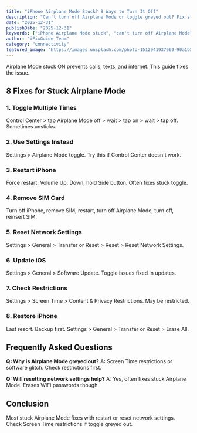 ```yaml
---
title: "iPhone Airplane Mode Stuck? 8 Ways to Turn It Off"
description: "Can't turn off Airplane Mode or toggle greyed out? Fix stuck Airplane Mode on iPhone with our troubleshooting guide."
date: "2025-12-31"
publishDate: "2025-12-31"
keywords: ["iPhone Airplane Mode stuck", "can't turn off Airplane Mode", "Airplane Mode greyed out", "fix Airplane Mode", "toggle not working"]
author: "iFixGuide Team"
category: "connectivity"
featured_image: "https://images.unsplash.com/photo-1512941937669-90a1b58e7e9c?w=1200&q=80"
---
```


Airplane Mode stuck ON prevents calls, texts, and internet. This guide fixes the issue.

## 8 Fixes for Stuck Airplane Mode

### 1. Toggle Multiple Times
Control Center > tap Airplane Mode off > wait > tap on > wait > tap off. Sometimes unsticks.

### 2. Use Settings Instead
Settings > Airplane Mode toggle. Try this if Control Center doesn't work.

### 3. Restart iPhone
Force restart: Volume Up, Down, hold Side button. Often fixes stuck toggle.

### 4. Remove SIM Card
Turn off iPhone, remove SIM, restart, turn off Airplane Mode, turn off, reinsert SIM.

### 5. Reset Network Settings
Settings > General > Transfer or Reset > Reset > Reset Network Settings.

### 6. Update iOS
Settings > General > Software Update. Toggle issues fixed in updates.

### 7. Check Restrictions
Settings > Screen Time > Content & Privacy Restrictions. May be restricted.

### 8. Restore iPhone
Last resort. Backup first. Settings > General > Transfer or Reset > Erase All.

## Frequently Asked Questions

**Q: Why is Airplane Mode greyed out?**
A: Screen Time restrictions or software glitch. Check restrictions first.

**Q: Will resetting network settings help?**
A: Yes, often fixes stuck Airplane Mode. Erases WiFi passwords though.

## Conclusion
Most stuck Airplane Mode fixes with restart or reset network settings. Check Screen Time restrictions if toggle greyed out.
